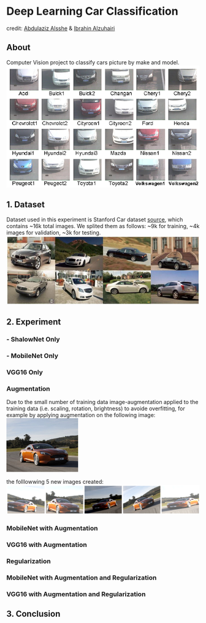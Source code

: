 
<!-- ![banner Image](Graphs/class_montage.jpg?raw=true "banner") -->

# Deep Learning Car Classification
credit: [Abdulaziz Alsshe](https://github.com/AbdulazizAlshehri) & [Ibrahin Alzuhairi](https://github.com/ibalzuhairi)

## About
Computer Vision project to classify cars picture by make and model. 
</br>
![Car Classification Cam Image](Graphs/car_classification_security_cam.png?raw=true "Car Classification Cam")


## 1. Dataset
Dataset used in this experiment is Stanford Car dataset [source](http://ai.stanford.edu/~jkrause/cars/car_dataset.html), which contains ~16k total images. We splited them as follows: ~9k for training, ~4k images for validation, ~3k for testing. 
</br> 
![Dataset Example Image](Graphs/dataset.jpg?raw=true "Dataset Example")


## 2. Experiment

### - ShalowNet Only

### - MobileNet Only

### VGG16 Only

### Augmentation
Due to the small number of training data image-augmentation applied to the training data (i.e. scaling, rotation, brightness) to avoide overfitting, for example by applying augmentation on the following image:
</br>
<img src="Graphs/Augmentation_original.jpg" height="140">

the folllowwing 5 new images created:
![Augmentation Result Images](Graphs/Augmentation2.png?raw=true "Augmentation Result")

### MobileNet with Augmentation

### VGG16 with Augmentation

### Regularization

### MobileNet with Augmentation and Regularization

### VGG16 with Augmentation and Regularization

## 3. Conclusion


